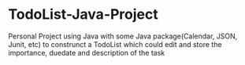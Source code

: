 # TodoList-Java-Project
Personal Project using Java with some Java package(Calendar, JSON, Junit, etc) to construnct a TodoList which could edit and store the importance, duedate and description of the task
